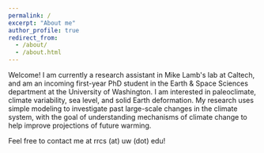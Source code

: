 ```yaml
---
permalink: /
excerpt: "About me"
author_profile: true
redirect_from: 
  - /about/
  - /about.html
---
```


Welcome! I am currently a research assistant in Mike Lamb's lab at Caltech, and am an incoming first-year PhD student in the Earth & Space Sciences department at the University of Washington. I am interested in paleoclimate, climate variability, sea level, and solid Earth deformation. My research uses simple modeling to investigate past large-scale changes in the climate system, with the goal of understanding mechanisms of climate change to help improve projections of future warming.

Feel free to contact me at rrcs (at) uw (dot) edu!
